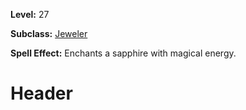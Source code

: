 <!-- TITLE: Spell: Enchant Sapphire -->
<!-- SUBTITLE:  -->

**Level:** 27

**Subclass:** [Jeweler](jeweler)

**Spell Effect:** Enchants a sapphire with magical energy.

# Header